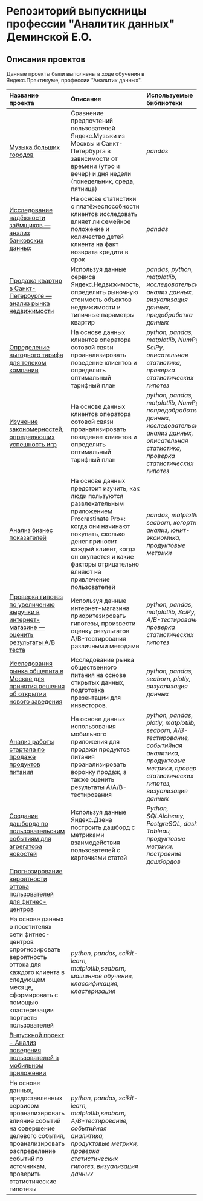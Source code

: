 # Репозиторий выпускницы профессии "Аналитик данных" Деминской Е.О.

## Описания проектов

Данные проекты были выполнены в ходе обучения в Яндекс.Практикуме, профессии "Аналитик данных".

| Название проекта | Описание | Используемые библиотеки | 
| :---------------------- | :---------------------- | :---------------------- |
| [Музыка больших городов](big_cities_music) | Сравнение предпочтений пользователей Яндекс.Музыки из Москвы и Санкт-Петербурга в зависимости от времени (утро и вечер) и дня недели (понедельник, среда, пятница)| *pandas* |
| [Исследование надёжности заёмщиков — анализ банковских данных](bank_analysis) | На основе статистики о платёжеспособности клиентов исследовать влияет ли семейное положение и количество детей клиента на факт возврата кредита в срок | *pandas* |
| [Продажа квартир в Санкт-Петербурге — анализ рынка недвижимости](real_estate_analysis) | Используя данные сервиса Яндекс.Недвижимость, определить рыночную стоимость объектов недвижимости и типичные параметры квартир| *pandas, python, matplotlib, исследовательский анализ данных, визуализация данных, предобработка данных* |
| [Определение выгодного тарифа для телеком компании](analysis_of_tariff_plans) | На основе данных клиентов оператора сотовой связи проанализировать поведение клиентов и определить оптимальный тарифный план| *python, pandas, matplotlib, NumPy, SciPy, описательная статистика, проверка статистических гипотез* |
| [Изучение закономерностей, определяющих успешность игр](game_analysis) | На основе данных клиентов оператора сотовой связи проанализировать поведение клиентов и определить оптимальный тарифный план| *python, pandas, matplotlib, NumPy, попредобработка данных, исследовательский анализ данных, описательная статистика, проверка статистических гипотез* |
| [Анализ бизнес показателей](analysis_of_business_indicators) | На основе данных предстоит изучить, как люди пользуются развлекательным приложением Procrastinate Pro+: когда они начинают покупать, сколько денег приносит каждый клиент, когда он окупается и какие факторы отрицательно влияют на привлечение пользователей| *pandas, matplotlib, seaborn, когортный анализ, юнит-экономика, продуктовые метрики* |
| [Проверка гипотез по увеличению выручки в интернет-магазине — оценить результаты A/B теста](hypothesis_testing) | Используя данные интернет-магазина приоритезировать гипотезы, произвести оценку результатов A/B-тестирования различными методами| *python, pandas, matplotlib, SciPy, A/B-тестирование, проверка статистических гипотез* |
| [Исследования рынка общепита в Москве для принятия решения об открытии нового заведения](public_catering_market_research) | Исследование рынка общественного питания на основе открытых данных, подготовка презентации для инвесторов.| *python, pandas, seaborn, plotly, визуализация данных* |
| [Анализ работы стартапа по продаже продуктов питания](analysis_of_the_work_of_a_startup_selling_food) | На основе данных использования мобильного приложения для продажи продуктов питания проанализировать воронку продаж, а также оценить результаты A/A/B-тестирования| *python, pandas, plotly, matplotlib, seaborn, A/B-тестирование, событийная аналитика, продуктовые метрики, проверка статистических гипотез, визуализация данных* |
| [Создание дашборда по пользовательским событиям для агрегатора новостей](creating_a_dashboard_for_the_news_aggregator) | Используя данные Яндекс.Дзена построить дашборд с метриками взаимодействия пользователей с карточками статей| *Python, SQLAlchemy, PostgreSQL, dash, Tableau, продуктовые метрики, построение дашбордов* |
| [Прогнозирование вероятности оттока пользователей для фитнес-центров](predicting_the_probability_of_outflow_of_users_for_fitness_centers) | 
На основе данных о посетителях сети фитнес-центров спрогнозировать вероятность оттока для каждого клиента в следующем месяце, сформировать с помощью кластеризации портреты пользователей| *python, pandas, scikit-learn, matplotlib,seaborn, машинное обучение, классификация, кластеризация* |
| [Выпускной проект - Анализ поведения пользователей в мобильном приложении](analysis_of_user_actions_in_the_mobile_application) | 
На основе данных, предоставленных сервисом проанализировать влияние событий на совершение целевого события, проанализировать распределение событий по источникам, проверить статистические гипотезы| *python, pandas, scikit-learn, matplotlib,seaborn, A/B-тестирование, событийная аналитика, продуктовые метрики, проверка статистических гипотез, визуализация данных* |